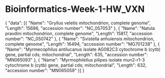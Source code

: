 # Bioinformatics-Week-1-HW_VXN 

{
	"data": [{
		"Name": "Gryllus veletis mitochondrion, complete genome",
		"Length": 15686,
		"accession number": "NC_057053"
	}, {
		"Name": "Natula pravdini mitochondrion, complete genome",
		"Length": 15817,
		"accession number": "NC_050742"
	}, {
		"Name": "Svistella anhuiensis mitochondrion, complete genome",
		"Length": 16494,
		"accession number": "MG701238"
	}, {
		"Name": "Myrmecophilus antilucanus isolate AG082C3 cytochrome b (cytb) gene, partial cds; mitochondrial",
		"Length": 635,
		"accession number": "MN065093"
	}, {
		"Name": "Myrmophilellus pilipes isolate mun2-r1-3 cytochrome b (cytb) gene, partial cds; mitochondrial",
		"Length": 632,
		"accession number": "MN065059"
	}]
}
